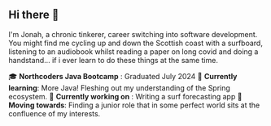 ## Hi there 👋
I'm Jonah, a chronic tinkerer, career switching into software development.
You might find me cycling up and down the Scottish coast with a surfboard, listening to an audiobook whilst reading a paper on long covid and doing a handstand... if i ever learn to do these things at the same time.

🎓 **Northcoders Java Bootcamp** : Graduated July 2024
🌱 **Currently learning**: More Java! Fleshing out my understanding of the Spring ecosystem.
🔭 **Currently working on** : Writing a surf forecasting app
🚀 **Moving towards**: Finding a junior role that in some perfect world sits at the confluence of my interests.
